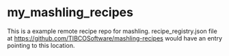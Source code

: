 # my_mashling_recipes
This is a example remote recipe repo for mashling. recipe_registry.json file at https://github.com/TIBCOSoftware/mashling-recipes would have an entry pointing to this location.
